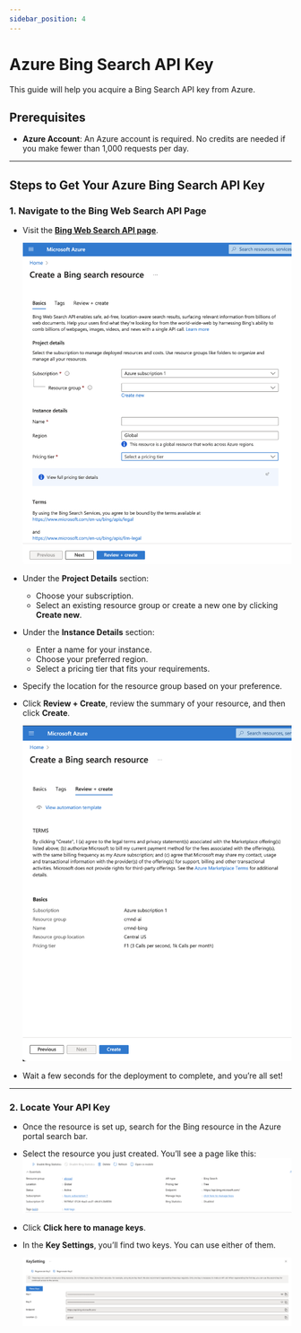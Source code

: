 ```yaml
---
sidebar_position: 4
---
```


# Azure Bing Search API Key

This guide will help you acquire a Bing Search API key from Azure.

## Prerequisites

- **Azure Account**: An Azure account is required. No credits are needed if you make fewer than 1,000 requests per day.

---

## Steps to Get Your Azure Bing Search API Key

### 1. **Navigate to the Bing Web Search API Page**

- Visit the **[Bing Web Search API page](https://portal.azure.com/#create/microsoft.bingsearch/)**.

  ![Bing Web Search API Page](../../static/img/azureBingSearchAPI/azure-bing-search-creation-screenshot.png)

- Under the **Project Details** section:

  - Choose your subscription.
  - Select an existing resource group or create a new one by clicking **Create new**.

- Under the **Instance Details** section:

  - Enter a name for your instance.
  - Choose your preferred region.
  - Select a pricing tier that fits your requirements.

- Specify the location for the resource group based on your preference.

- Click **Review + Create**, review the summary of your resource, and then click **Create**.

  ![Summary of Your Resource](../../static/img/azureBingSearchAPI/create-bing-search-confirmation.png)

- Wait a few seconds for the deployment to complete, and you’re all set!

---

### 2. **Locate Your API Key**

- Once the resource is set up, search for the Bing resource in the Azure portal search bar.

- Select the resource you just created. You’ll see a page like this:  
  ![Bing Resource](../../static/img/azureBingSearchAPI/resource-group.png)

- Click **Click here to manage keys**.

- In the **Key Settings**, you’ll find two keys. You can use either of them.

  ![Bing Keys](../../static/img/azureBingSearchAPI/key.png)
